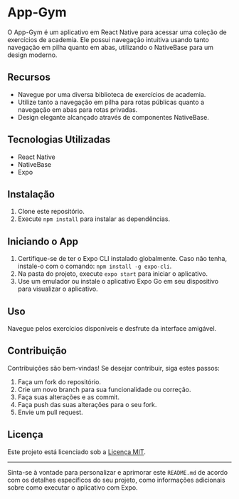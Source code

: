 # App-Gym

O App-Gym é um aplicativo em React Native para acessar uma coleção de exercícios de academia. Ele possui navegação intuitiva usando tanto navegação em pilha quanto em abas, utilizando o NativeBase para um design moderno.

## Recursos

- Navegue por uma diversa biblioteca de exercícios de academia.
- Utilize tanto a navegação em pilha para rotas públicas quanto a navegação em abas para rotas privadas.
- Design elegante alcançado através de componentes NativeBase.

## Tecnologias Utilizadas

- React Native
- NativeBase
- Expo

## Instalação

1. Clone este repositório.
2. Execute `npm install` para instalar as dependências.

## Iniciando o App

1. Certifique-se de ter o Expo CLI instalado globalmente. Caso não tenha, instale-o com o comando: `npm install -g expo-cli`.
2. Na pasta do projeto, execute `expo start` para iniciar o aplicativo.
3. Use um emulador ou instale o aplicativo Expo Go em seu dispositivo para visualizar o aplicativo.

## Uso

Navegue pelos exercícios disponíveis e desfrute da interface amigável.

## Contribuição

Contribuições são bem-vindas! Se desejar contribuir, siga estes passos:

1. Faça um fork do repositório.
2. Crie um novo branch para sua funcionalidade ou correção.
3. Faça suas alterações e as commit.
4. Faça push das suas alterações para o seu fork.
5. Envie um pull request.

## Licença

Este projeto está licenciado sob a [Licença MIT](LICENSE).

---

Sinta-se à vontade para personalizar e aprimorar este `README.md` de acordo com os detalhes específicos do seu projeto, como informações adicionais sobre como executar o aplicativo com Expo.
